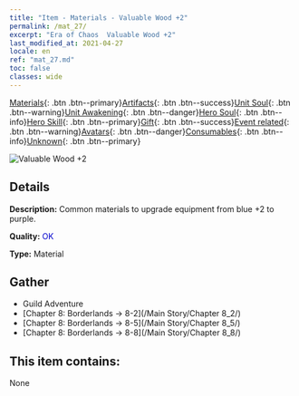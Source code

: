 ```yaml
---
title: "Item - Materials - Valuable Wood +2"
permalink: /mat_27/
excerpt: "Era of Chaos  Valuable Wood +2"
last_modified_at: 2021-04-27
locale: en
ref: "mat_27.md"
toc: false
classes: wide
---
```

 [Materials](/Items/){: .btn .btn--primary}[Artifacts](/Items/Artifacts/){: .btn .btn--success}[Unit Soul](/Items/UnitSoul/){: .btn .btn--warning}[Unit Awakening](/Items/UnitAwakening/){: .btn .btn--danger}[Hero Soul](/Items/HeroSoul/){: .btn .btn--info}[Hero Skill](/Items/HeroSkill/){: .btn .btn--primary}[Gift](/Items/Gift/){: .btn .btn--success}[Event related](/Items/Events/){: .btn .btn--warning}[Avatars](/Items/Avatars/){: .btn .btn--danger}[Consumables](/Items/Consumables/){: .btn .btn--info}[Unknown](/Items/Unknown/){: .btn .btn--primary}

 ![Valuable Wood +2](/images/t/i_cailiao_mucai1.png)

## Details
 **Description:** Common materials to upgrade equipment from blue +2 to purple.

 **Quality:** <span style="color: #0000CD">OK</span>

 **Type:** Material

## Gather

*    Guild Adventure 
*    [Chapter 8: Borderlands -> 8-2](/Main Story/Chapter 8_2/) 
*    [Chapter 8: Borderlands -> 8-5](/Main Story/Chapter 8_5/) 
*    [Chapter 8: Borderlands -> 8-8](/Main Story/Chapter 8_8/) 

## This item contains:

  None

